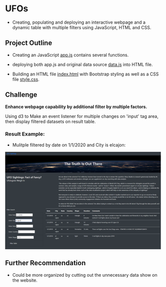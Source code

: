 # UFOs

- Creating, populating and deploying an interactive webpage and a dynamic table with multiple filters using JavaScript, HTML and CSS.

## Project Outline

- Creating an JavaScript [app.js](/static/js/app.js) contains several functions.

- deploying both app.js and original data source [data.js](/static/js/app.js) into HTML file.

- Building an HTML file [index.html](/index.html) with Bootstrap styling as well as a CSS file [style.css](/static/css/style.css).

## Challenge

**Enhance webpage capability by additional filter by multiple factors.**

Using d3 to Make an event listener for multiple changes on 'input' tag area, then display filtered datasets on result table.

### Result Example:

- Mulitple filtered by date on 1/1/2020 and City is elcajon:

![filtered_By_Date_and_City](/Results/Challenge_filtered_by_Date_City.PNG)

## Further Recommendation
- Could be more organized by cutting out the unnecessary data show on the website. 
